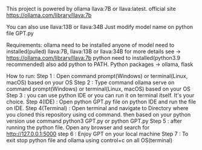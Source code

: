 This project is powered by ollama llava:7B or llava:latest. 
official site https://ollama.com/library/llava:7b

You can also use llava:13B or llava:34B
Just modify model name on python file GPT.py 


Requirements:
ollama need to be installed
anyone of model need to installed(pulled) llava:7B, llava:13B or llava:34B for more details see -> https://ollama.com/library/llava:7b
python need to installed(python3.9 recommended) also add python to PATH.
Python packages -> ollama, flask

How to run:
Step 1 : Open command prompt(Windows) or terminal(Linux, macOS) based on your OS
Step 2 : Type command ollama serve on command prompt(Windows) or terminal(Linux, macOS) based on your OS
Step 3 : you can use python IDE or you can run it on terminal itself. It's your choice.
Step 4(IDE) : Open python GPT.py file on python IDE and run the file on IDE.
Step 4(Terminal) : Open terminal and navigate to Directory where you cloned this repository using cd command.
                    then based on your python version use command python3 GPT.py or python GPT.py
Step 5 : after running the python file. Open any browser and search for http://127.0.0.1:5000
step 6 : Enjoy GPT on your local machine
Step 7 : To exit stop python file and ollama using control+c on all OS(terminal)  